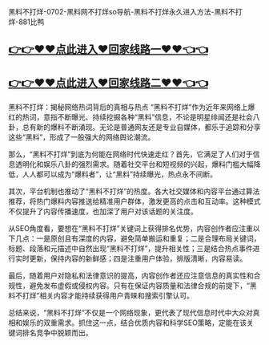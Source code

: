 黑料不打烊-0702-黑料网不打烊so导航-黑料不打烊永久进入方法-黑料不打烊-881比鸭

## [👉👉♥♥点此进入♥回家线路一♥♥👈👈](https://unpkg.com/182-3run/index.html)
## [👉👉♥♥点此进入♥回家线路二♥♥👈👈](https://unpkg.com/182-7run/index.html)

黑料不打烊：揭秘网络热词背后的真相与热点
“黑料不打烊”作为近年来网络上爆红的热词，意指不断曝光、持续挖掘各种“黑料”信息，不论是明星绯闻还是社会八卦，总有新的爆料不断涌现。无论是普通网友还是专业自媒体，都乐于追踪和分享这些“黑料”，形成了一股强大的网络舆论潮流。

那么，“黑料不打烊”到底为何能在网络时代快速走红？首先，它满足了人们对于信息透明化和娱乐八卦的强烈需求。随着社交平台和短视频的兴起，爆料门槛大幅降低，人人都可以成为“爆料者”，让“黑料”持续曝光，热点永不间断。

其次，平台机制也推动了“黑料不打烊”的热度。各大社交媒体和内容平台通过算法推荐，将热门爆料内容推送给精准用户群体，激发更高的点击和互动率。这种模式不仅提升了内容传播速度，也加深了用户对该话题的关注度。

从SEO角度看，要想在“黑料不打烊”关键词上获得排名优势，内容创作者应注重以下几点：一是原创且有深度的内容，避免简单搬运和重复；二是合理布局关键词，标题、段落和元描述中自然出现“黑料不打烊”，提升相关性；三是结合热点事件进行实时更新，保持内容的新鲜感；四是注重用户体验，排版清晰，内容易读。

最后，随着用户对隐私和法律意识的提高，内容创作者还应注意信息的真实性和合规性，避免发布虚假或侵权内容。只有在保证内容质量和法律合规的前提下，“黑料不打烊”相关内容才能持续获得用户青睐和搜索引擎认可。

总结来说，“黑料不打烊”不仅是一个网络现象，更代表了现代信息时代中大众对真相和娱乐的双重需求。抓住这一点，结合优质内容和科学SEO策略，定能在该关键词排名竞争中脱颖而出。
